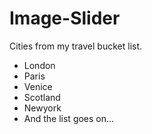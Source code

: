 # Image-Slider
Cities from my travel bucket list.
- London
- Paris
- Venice
- Scotland
- Newyork
- And the list goes on...


